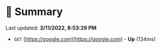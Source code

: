 # 📖 Summary
Last updated: **3/11/2022, 8:53:29 PM**

- `GET` [https://google.com](https://google.com) - **Up** (134ms)
